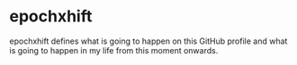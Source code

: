 # epochxhift
epochxhift defines what is going to happen on this GitHub profile and what is going to happen in my life from this moment onwards.
